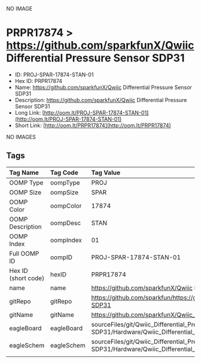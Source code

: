 


  
NO IMAGE  
# PRPR17874 > https://github.com/sparkfunX/Qwiic Differential Pressure Sensor SDP31

- ID: PROJ-SPAR-17874-STAN-01
- Hex ID: PRPR17874
- Name: https://github.com/sparkfunX/Qwiic Differential Pressure Sensor SDP31
- Description: https://github.com/sparkfunX/Qwiic Differential Pressure Sensor SDP31
- Long Link: [http://oom.lt/PROJ-SPAR-17874-STAN-01](http://oom.lt/PROJ-SPAR-17874-STAN-01)
- Short Link: [http://oom.lt/PRPR17874](http://oom.lt/PRPR17874)
  
NO IMAGES  
## Tags
  

|Tag Name|Tag Code|Tag Value|
| :--- | :--- | :--- |
|OOMP Type|oompType|PROJ|
|OOMP Size|oompSize|SPAR|
|OOMP Color|oompColor|17874|
|OOMP Description|oompDesc|STAN|
|OOMP Index|oompIndex|01|
|Full OOMP ID|oompID|PROJ-SPAR-17874-STAN-01|
|Hex ID (short code)|hexID|PRPR17874|
|name|name|https://github.com/sparkfunX/Qwiic Differential Pressure Sensor SDP31|
|gitRepo|gitRepo|https://github.com/sparkfun/https://github.com/sparkfunX/Qwiic_Differential_Pressure_Sensor-SDP31|
|gitName|gitName|https://github.com/sparkfunX/Qwiic_Differential_Pressure_Sensor-SDP31|
|eagleBoard|eagleBoard|sourceFiles/git/Qwiic_Differential_Pressure_Sensor-SDP31/Hardware/Qwiic_Differential_Pressure_Sensor-SDP31.brd|
|eagleSchem|eagleSchem|sourceFiles/git/Qwiic_Differential_Pressure_Sensor-SDP31/Hardware/Qwiic_Differential_Pressure_Sensor-SDP31.sch|
||||
